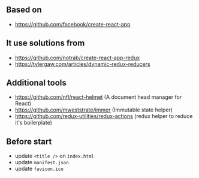 ## Based on
- https://github.com/facebook/create-react-app

## It use solutions from
- https://github.com/notrab/create-react-app-redux
- https://tylergaw.com/articles/dynamic-redux-reducers

## Additional tools
- https://github.com/nfl/react-helmet (A document head manager for React)
- https://github.com/mweststrate/immer (Immutable state helper)
- https://github.com/redux-utilities/redux-actions (redux helper to reduce it's boilerplate)

## Before start
- update `<title />` on `index.html`
- update `manifest.json`
- update `favicon.ico`
